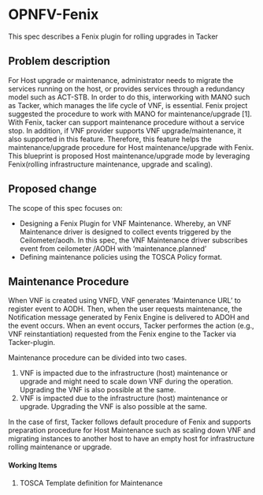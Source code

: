 # OPNFV-Fenix

This spec describes a Fenix plugin for rolling upgrades in Tacker

## Problem description
For Host upgrade or maintenance, administrator needs to migrate the services running on the host, or provides services through a redundancy model such as ACT-STB. In order to do this, interworking with MANO such as Tacker, which manages the life cycle of VNF, is essential. Fenix project suggested the procedure to work with MANO for maintenance/upgrade [1]. With Fenix, tacker can support maintenance procedure without a service stop. In addition, if VNF provider supports VNF upgrade/maintenance, it also supported in this feature. Therefore, this feature helps the maintenance/upgrade procedure for Host maintenance/upgrade with Fenix. This blueprint is proposed Host maintenance/upgrade mode by leveraging Fenix(rolling infrastructure maintenance, upgrade and scaling).

## Proposed change
The scope of this spec focuses on:

* Designing a Fenix Plugin for VNF Maintenance. Whereby, an VNF Maintenance driver is designed to collect events triggered by the Ceilometer/aodh. In this spec, the VNF Maintenance driver subscribes event from ceilometer /AODH with ‘maintenance.planned’
* Defining maintenance policies using the TOSCA Policy format.

## Maintenance Procedure
When VNF is created using VNFD, VNF generates ‘Maintenance URL’ to register event to AODH. Then, when the user requests maintenance, the Notification message generated by Fenix Engine is delivered to ADOH and the event occurs. When an event occurs, Tacker performes the action (e.g., VNF reinstantiation) requested from the Fenix engine to the Tacker via Tacker-plugin.

Maintenance procedure can be divided into two cases.

1. VNF is impacted due to the infrastructure (host) maintenance or upgrade and might need to scale down VNF during the operation. Upgrading the VNF is also possible at the same.
2. VNF is impacted due to the infrastructure (host) maintenance or upgrade. Upgrading the VNF is also possible at the same.

In the case of first, Tacker follows default procedure of Fenix and supports preparation procedure for Host Maintenance such as scaling down VNF and migrating instances to another host to have an empty host for infrastructure rolling maintenance or upgrade.

#### Working Items
1. TOSCA Template definition for Maintenance

